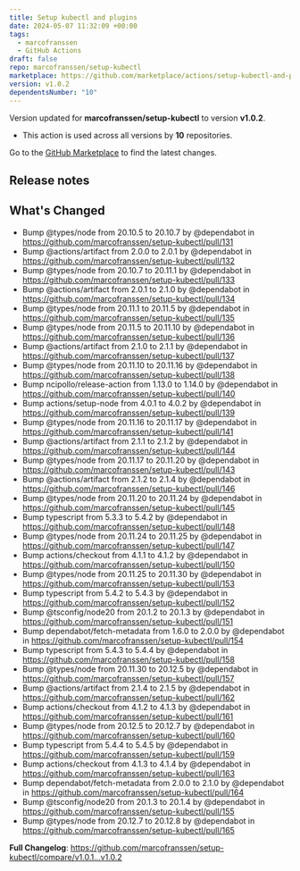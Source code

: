 ```yaml
---
title: Setup kubectl and plugins
date: 2024-05-07 11:32:09 +00:00
tags:
  - marcofranssen
  - GitHub Actions
draft: false
repo: marcofranssen/setup-kubectl
marketplace: https://github.com/marketplace/actions/setup-kubectl-and-plugins
version: v1.0.2
dependentsNumber: "10"
---
```



Version updated for **marcofranssen/setup-kubectl** to version **v1.0.2**.
- This action is used across all versions by **10** repositories.

Go to the [GitHub Marketplace](https://github.com/marketplace/actions/setup-kubectl-and-plugins) to find the latest changes.

## Release notes

## What's Changed
* Bump @types/node from 20.10.5 to 20.10.7 by @dependabot in https://github.com/marcofranssen/setup-kubectl/pull/131
* Bump @actions/artifact from 2.0.0 to 2.0.1 by @dependabot in https://github.com/marcofranssen/setup-kubectl/pull/132
* Bump @types/node from 20.10.7 to 20.11.1 by @dependabot in https://github.com/marcofranssen/setup-kubectl/pull/133
* Bump @actions/artifact from 2.0.1 to 2.1.0 by @dependabot in https://github.com/marcofranssen/setup-kubectl/pull/134
* Bump @types/node from 20.11.1 to 20.11.5 by @dependabot in https://github.com/marcofranssen/setup-kubectl/pull/135
* Bump @types/node from 20.11.5 to 20.11.10 by @dependabot in https://github.com/marcofranssen/setup-kubectl/pull/136
* Bump @actions/artifact from 2.1.0 to 2.1.1 by @dependabot in https://github.com/marcofranssen/setup-kubectl/pull/137
* Bump @types/node from 20.11.10 to 20.11.16 by @dependabot in https://github.com/marcofranssen/setup-kubectl/pull/138
* Bump ncipollo/release-action from 1.13.0 to 1.14.0 by @dependabot in https://github.com/marcofranssen/setup-kubectl/pull/140
* Bump actions/setup-node from 4.0.1 to 4.0.2 by @dependabot in https://github.com/marcofranssen/setup-kubectl/pull/139
* Bump @types/node from 20.11.16 to 20.11.17 by @dependabot in https://github.com/marcofranssen/setup-kubectl/pull/141
* Bump @actions/artifact from 2.1.1 to 2.1.2 by @dependabot in https://github.com/marcofranssen/setup-kubectl/pull/144
* Bump @types/node from 20.11.17 to 20.11.20 by @dependabot in https://github.com/marcofranssen/setup-kubectl/pull/143
* Bump @actions/artifact from 2.1.2 to 2.1.4 by @dependabot in https://github.com/marcofranssen/setup-kubectl/pull/146
* Bump @types/node from 20.11.20 to 20.11.24 by @dependabot in https://github.com/marcofranssen/setup-kubectl/pull/145
* Bump typescript from 5.3.3 to 5.4.2 by @dependabot in https://github.com/marcofranssen/setup-kubectl/pull/148
* Bump @types/node from 20.11.24 to 20.11.25 by @dependabot in https://github.com/marcofranssen/setup-kubectl/pull/147
* Bump actions/checkout from 4.1.1 to 4.1.2 by @dependabot in https://github.com/marcofranssen/setup-kubectl/pull/150
* Bump @types/node from 20.11.25 to 20.11.30 by @dependabot in https://github.com/marcofranssen/setup-kubectl/pull/153
* Bump typescript from 5.4.2 to 5.4.3 by @dependabot in https://github.com/marcofranssen/setup-kubectl/pull/152
* Bump @tsconfig/node20 from 20.1.2 to 20.1.3 by @dependabot in https://github.com/marcofranssen/setup-kubectl/pull/151
* Bump dependabot/fetch-metadata from 1.6.0 to 2.0.0 by @dependabot in https://github.com/marcofranssen/setup-kubectl/pull/154
* Bump typescript from 5.4.3 to 5.4.4 by @dependabot in https://github.com/marcofranssen/setup-kubectl/pull/158
* Bump @types/node from 20.11.30 to 20.12.5 by @dependabot in https://github.com/marcofranssen/setup-kubectl/pull/157
* Bump @actions/artifact from 2.1.4 to 2.1.5 by @dependabot in https://github.com/marcofranssen/setup-kubectl/pull/162
* Bump actions/checkout from 4.1.2 to 4.1.3 by @dependabot in https://github.com/marcofranssen/setup-kubectl/pull/161
* Bump @types/node from 20.12.5 to 20.12.7 by @dependabot in https://github.com/marcofranssen/setup-kubectl/pull/160
* Bump typescript from 5.4.4 to 5.4.5 by @dependabot in https://github.com/marcofranssen/setup-kubectl/pull/159
* Bump actions/checkout from 4.1.3 to 4.1.4 by @dependabot in https://github.com/marcofranssen/setup-kubectl/pull/163
* Bump dependabot/fetch-metadata from 2.0.0 to 2.1.0 by @dependabot in https://github.com/marcofranssen/setup-kubectl/pull/164
* Bump @tsconfig/node20 from 20.1.3 to 20.1.4 by @dependabot in https://github.com/marcofranssen/setup-kubectl/pull/155
* Bump @types/node from 20.12.7 to 20.12.8 by @dependabot in https://github.com/marcofranssen/setup-kubectl/pull/165


**Full Changelog**: https://github.com/marcofranssen/setup-kubectl/compare/v1.0.1...v1.0.2
